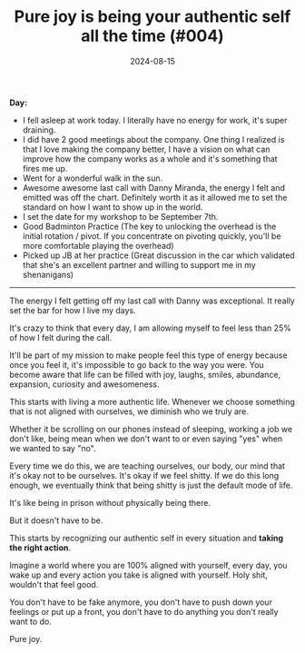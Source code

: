 ﻿---
title: Pure joy is being your authentic self all the time (#004)
date: 2024-08-15
categories: ["daily"]
tags: posts
---

**Day:**
- I fell asleep at work today. I literally have no energy for work, it's super draining.
- I did have 2 good meetings about the company. One thing I realized is that I love making the company better, I have a vision on what can improve how the company works as a whole and it's something that fires me up.
- Went for a wonderful walk in the sun.
- Awesome awesome last call with Danny Miranda, the energy I felt and emitted was off the chart. Definitely worth it as it allowed me to set the standard on how I want to show up in the world.
- I set the date for my workshop to be September 7th.
- Good Badminton Practice (The key to unlocking the overhead is the initial rotation / pivot. If you concentrate on pivoting quickly, you'll be more comfortable playing the overhead)
- Picked up JB at her practice (Great discussion in the car which validated that she's an excellent partner and willing to support me in my shenanigans)
___  

The energy I felt getting off my last call with Danny was exceptional. It really set the bar for how I live my days.

It's crazy to think that every day, I am allowing myself to feel less than 25% of how I felt during the call.

It'll be part of my mission to make people feel this type of energy because once you feel it, it's impossible to go back to the way you were. You become aware that life can be filled with joy, laughs, smiles, abundance, expansion, curiosity and awesomeness.

This starts with living a more authentic life. Whenever we choose something that is not aligned with ourselves, we diminish who we truly are.

Whether it be scrolling on our phones instead of sleeping, working a job we don't like, being mean when we don't want to or even saying "yes" when we wanted to say "no".

Every time we do this, we are teaching ourselves, our body, our mind that it's okay not to be ourselves. It's okay if we feel shitty. If we do this long enough, we eventually think that being shitty is just the default mode of life.

It's like being in prison without physically being there.

But it doesn't have to be.

This starts by recognizing our authentic self in every situation and **taking the right action**.

Imagine a world where you are 100% aligned with yourself, every day, you wake up and every action you take is aligned with yourself. Holy shit, wouldn't that feel good.

You don't have to be fake anymore, you don't have to push down your feelings or put up a front, you don't have to do anything you don't really want to do.

Pure joy.
